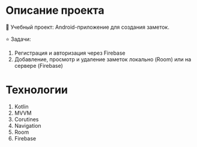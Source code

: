 # Описание проекта
📖 Учебный проект: Android-приложение для создания заметок.

⭐ Задачи:
1. Регистрация и авторизация через Firebase
2. Добавление, просмотр и удаление заметок локально (Room) или на сервере (Firebase)

# Технологии

1. Kotlin
2. MVVM
3. Corutines
4. Navigation
5. Room
6. Firebase
